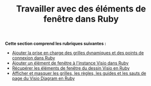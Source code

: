 ﻿---
title: Travailler avec des éléments de fenêtre dans Ruby
type: docs
weight: 70
url: /fr/java/working-with-window-elements-in-ruby/
---
**Cette section comprend les rubriques suivantes :**

- [Ajouter la prise en charge des grilles dynamiques et des points de connexion dans Ruby](/diagram/fr/java/add-support-of-dynamic-grids-and-connection-points-in-ruby/)
- [Ajouter un élément de fenêtre à l'instance Visio dans Ruby](/diagram/fr/java/add-window-element-to-the-visio-instance-in-ruby/)
- [Récupérer les éléments de fenêtre du dessin Visio en Ruby](/diagram/fr/java/retrieve-window-elements-from-the-visio-drawing-in-ruby/)
- [Afficher et masquer les grilles, les règles, les guides et les sauts de page du Visio Diagram en Ruby](https://docs.aspose.com/diagram/java/show-and-hide-grids-2c-rulers-2c-guides-and-page-breaks-of-the-visio-diagram-in-ruby/)
